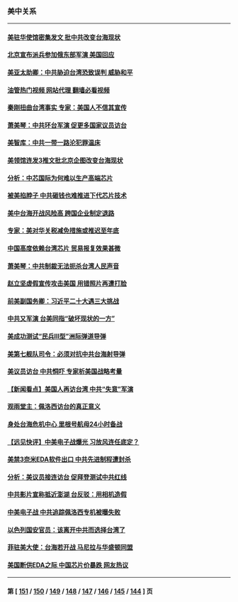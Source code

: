 ### 美中关系
---
#### [美驻华使馆密集发文 批中共改变台海现状](../../pages/nf1412576/n13805136.md?08182045) 
#### [北京宣布派兵参加俄东部军演 美国回应](../../pages/nf1412576/n13804899.md?08182045) 
#### [美亚太助卿：中共胁迫台湾恐致误判 威胁和平](../../pages/nf1412576/n13804952.md?08182045) 
#### [油管热门视频 网站代理 翻墙必看视频](http://209.222.30.114:81/youtube.html?08182045)
#### [秦刚扭曲台湾事实 专家：美国人不信其宣传](../../pages/nf1412576/n13804889.md?08182045) 
#### [萧美琴：中共环台军演 促更多国家议员访台](../../pages/nf1412576/n13804789.md?08182045) 
#### [美智库：中共一带一路沦犯罪温床](../../pages/nf1412576/n13804529.md?08182045) 
#### [美领馆连发3推文批北京企图改变台海现状](../../pages/nf1412576/n13804730.md?08182045) 
#### [分析：中芯国际为何难以生产高端芯片](../../pages/nf1412576/n13803923.md?08182045) 
#### [被美掐脖子 中共砸钱也难推进下代芯片技术](../../pages/nf1412576/n13804047.md?08182045) 
#### [美中台海开战风险高 跨国企业制定退路](../../pages/nf1412576/n13804488.md?08182045) 
#### [专家：美对华关税减免措施或推迟至年底](../../pages/nf1412576/n13804428.md?08182045) 
#### [中国高度依赖台湾芯片 贸易报复效果甚微](../../pages/nf1412576/n13804126.md?08182045) 
#### [萧美琴：中共制裁无法扼杀台湾人民声音](../../pages/nf1412576/n13804038.md?08182045) 
#### [赵立坚虚假宣传攻击美国 用错照片再遭打脸](../../pages/nf1412576/n13803801.md?08182045) 
#### [前美副国务卿：习近平二十大遇三大挑战](../../pages/nf1412576/n13793423.md?08182045) 
#### [中共又军演 台美同指“破坏现状的一方”](../../pages/nf1412576/n13803830.md?08182045) 
#### [美成功测试“民兵III型”洲际弹道导弹](../../pages/nf1412576/n13803768.md?08182045) 
#### [美第七舰队司令：必须对抗中共台海射导弹](../../pages/nf1412576/n13803817.md?08182045) 
#### [美议员访台 中共恫吓 专家析美国战略考量](../../pages/nf1412576/n13803624.md?08182045) 
#### [【新闻看点】美国人再访台湾 中共“失意”军演](../../pages/nf1412576/n13803240.md?08182045) 
#### [观雨堂主：佩洛西访台的真正意义](../../pages/nf1412576/n13803062.md?08182045) 
#### [身处台海危机中心 里根号航母24小时备战](../../pages/nf1412576/n13803248.md?08182045) 
#### [【远见快评】中美电子战爆光 习放风连任底定？](../../pages/nf1412576/n13803243.md?08182045) 
#### [美禁3奈米EDA软件出口 中共先进制程遭封杀](../../pages/nf1412576/n13803218.md?08182045) 
#### [分析：美议员接连访台 促拜登测试中共红线](../../pages/nf1412576/n13803156.md?08182045) 
#### [中共影片宣称抵近澎湖 台反驳：用相机造假](../../pages/nf1412576/n13803230.md?08182045) 
#### [中美电子战 中共追踪佩洛西专机被曝失败](../../pages/nf1412576/n13803100.md?08182045) 
#### [以色列国安官员：该离开中共而选择台湾了](../../pages/nf1412576/n13803224.md?08182045) 
#### [菲驻美大使：台海若开战 马尼拉与华盛顿同盟](../../pages/nf1412576/n13803147.md?08182045) 
#### [美国断供EDA之际 中国芯片价暴跌 网友热议](../../pages/nf1412576/n13802973.md?08182045) 

---
#### 第 [ [151](./151.md?08182045) / [150](./150.md?08182045) / [149](./149.md?08182045) / [148](./148.md?08182045) / [147](./147.md?08182045) / [146](./146.md?08182045) / [145](./145.md?08182045) / [144](./144.md?08182045) ] 页
